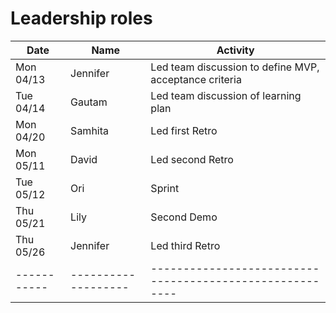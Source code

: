 # Leadership roles

| Date      | Name              | Activity                                               |
|-----------|-------------------|--------------------------------------------------------|
| Mon 04/13 | Jennifer          | Led team discussion to define MVP, acceptance criteria  
| Tue 04/14 | Gautam            | Led team discussion of learning plan                    
| Mon 04/20 | Samhita           | Led first Retro   
| Mon 05/11 | David             | Led second Retro
| Tue 05/12 | Ori               | Sprint                                                 
| Thu 05/21 | Lily              | Second Demo
| Thu 05/26 | Jennifer          | Led third Retro  
|-----------|-------------------|--------------------------------------------------------|
